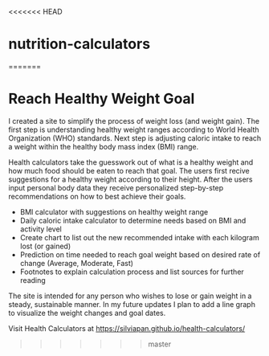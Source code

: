 <<<<<<< HEAD
# nutrition-calculators
=======
# Reach Healthy Weight Goal

I created a site to simplify the process of weight loss (and weight gain). 
The first step is understanding healthy weight ranges according to World Health Organization (WHO) standards. Next step is adjusting caloric intake to reach a weight within the healthy body mass index (BMI) range.

Health calculators take the guesswork out of what is a healthy weight and how much food should be eaten to reach that goal. The users first recive suggestions for a healthy weight according to their height. After the users input personal body data they receive personalized step-by-step recommendations on how to best achieve their goals.

<ul>
<li>BMI calculator with suggestions on healthy weight range</li>
<li>Daily caloric intake calculator to determine needs based on BMI and activity level</li>
<li>Create chart to list out the new recommended intake with each kilogram lost (or gained)</li>
<li>Prediction on time needed to reach goal weight based on desired rate of change (Average, Moderate, Fast)</li>
<li>Footnotes to explain calculation process and list sources for further reading</li>
</ul>

The site is intended for any person who wishes to lose or gain weight in a steady, sustainable manner. In my future updates I plan to add a line graph to visualize the weight changes and goal dates.

Visit Health Calculators at https://silviapan.github.io/health-calculators/
>>>>>>> master
